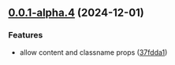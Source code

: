 

## [0.0.1-alpha.4](https://github.com/peeranat-dan/rich-text-editor/compare/0.0.1-alpha.3...0.0.1-alpha.4) (2024-12-01)


### Features

* allow content and classname props ([37fdda1](https://github.com/peeranat-dan/rich-text-editor/commit/37fdda12ce7076be7ae75b4d9149af5a55c2f0fa))
